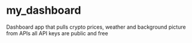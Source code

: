 # my_dashboard
Dashboard app that pulls crypto prices, weather and background picture from APIs
all API keys are public and free
